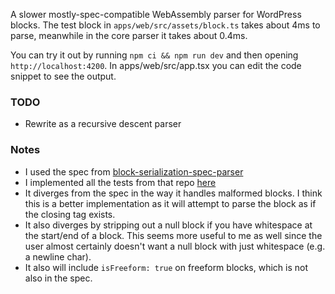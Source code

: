 A slower mostly-spec-compatible WebAssembly parser for WordPress blocks. The test block in `apps/web/src/assets/block.ts` takes about 4ms to parse, meanwhile in the core parser it takes about 0.4ms.

You can try it out by running `npm ci && npm run dev` and then opening `http://localhost:4200`. In apps/web/src/app.tsx you can edit the code snippet to see the output.

### TODO
- Rewrite as a recursive descent parser

### Notes
- I used the spec from [block-serialization-spec-parser](https://github.com/WordPress/gutenberg/tree/trunk/packages/block-serialization-spec-parser)
- I implemented all the tests from that repo [here](https://github.com/KevinBatdorf/block-parser-wasm/blob/main/packages/parser/tests/parser.rs)
- It diverges from the spec in the way it handles malformed blocks. I think this is a better implementation as it will attempt to parse the block as if the closing tag exists.
- It also diverges by stripping out a null block if you have whitespace at the start/end of a block. This seems more useful to me as well since the user almost certainly doesn't want a null block with just whitespace (e.g. a newline char).
- It also will include `isFreeform: true` on freeform blocks, which is not also in the spec.
